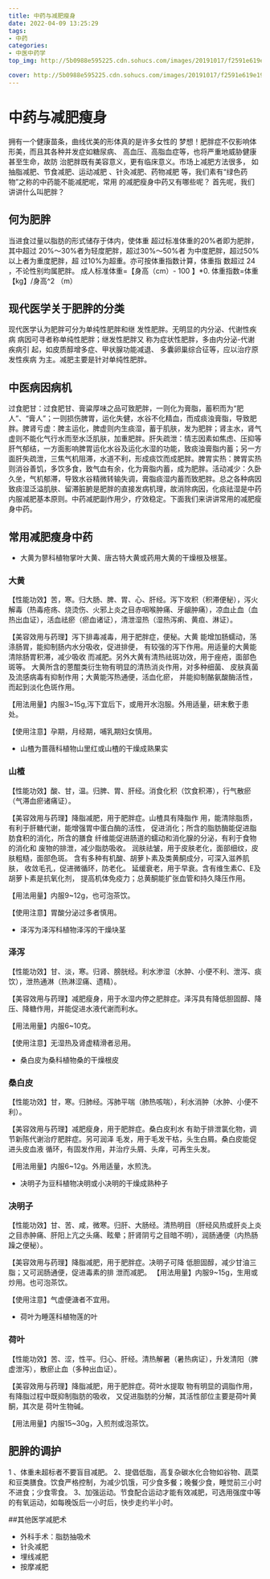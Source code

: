 ```yaml
---
title: 中药与减肥瘦身
date: 2022-04-09 13:25:29
tags:
- 中药
categories:
- 中医中药学
top_img: http://5b0988e595225.cdn.sohucs.com/images/20191017/f2591e619e1943ba93e9ce4a94b5d80d.jpeg

cover: http://5b0988e595225.cdn.sohucs.com/images/20191017/f2591e619e1943ba93e9ce4a94b5d80d.jpeg
---
```


#  中药与减肥瘦身
 拥有一个健康苗条，曲线优美的形体真的是许多女性的
 梦想！肥胖症不仅影响体形美，而且其各种并发症如糖尿病、
 高血压、高脂血症等，也将严重地威胁健康甚至生命，故防
 治肥胖既有美容意义，更有临床意义。市场上减肥方法很多，
 如抽脂减肥、节食减肥、运动减肥 、针灸减肥、药物减肥
 等，我们素有“绿色药物”之称的中药能不能减肥呢，常用
 的减肥瘦身中药又有哪些呢？
 首先呢，我们讲讲什么叫肥胖？


## 何为肥胖
 当进食过量以脂肪的形式储存于体内，使体重
 超过标准体重的20%者即为肥胖，其中超过
 20%～30%者为轻度肥胖，超过30%～50%者
 为中度肥胖，超过50%以上者为重度肥胖，超
 过10%为超重。亦可按体重指数计算，体重指
 数超过 24 ，不论性别均属肥胖。
 成人标准体重=【身高（cm）- 100 】*0.
 体重指数=体重【kg】/身高^2 （m）

## 现代医学关于肥胖的分类
 现代医学认为肥胖可分为单纯性肥胖和继
 发性肥胖。无明显的内分泌、代谢性疾病
 病因可寻者称单纯性肥胖；继发性肥胖又
 称为症状性肥胖，多由内分泌-代谢疾病引
 起，如皮质醇增多症、甲状腺功能减退、
 多囊卵巢综合征等，应以治疗原发性疾病
 为主。减肥主要是针对单纯性肥胖。

## 中医病因病机
过食肥甘：过食肥甘、膏粱厚味之品可致肥胖，一则化为膏脂，蓄积而为“肥人”、“膏人”；一则损伤脾胃，运化失健，水谷不化精血，而成痰浊膏脂，导致肥胖。脾肾亏虚：脾主运化，脾虚则内生痰湿，蓄于肌肤，发为肥胖；肾主水，肾气虚则不能化气行水而至水泛肌肤，加重肥胖。肝失疏泄：情志因素如焦虑、压抑等肝气郁结，一方面影响脾胃运化水谷及运化水湿的功能，致痰浊膏脂内蓄；另一方面肝失疏泄，三焦气机阻滞，水道不利，形成痰饮而成肥胖。脾胃实热：脾胃实热则消谷善饥，多饮多食，致气血有余，化为膏脂内蓄，成为肥胖。活动减少：久卧久坐，气机郁滞，导致水谷精微转输失调，膏脂痰湿内蓄而致肥胖。总之各种病因致痰湿泛溢肌肤、留滞脏腑是肥胖的直接发病机理，故消除病因，化痰祛湿是中药内服减肥基本原则。中药减肥副作用少，疗效稳定。下面我们来讲讲常用的减肥瘦身中药。


## 常用减肥瘦身中药


- 大黄为蓼科植物掌叶大黄、唐古特大黄或药用大黄的干燥根及根茎。

### 大黄
 【性能功效】苦，寒。归大肠、脾、胃、心、肝经。泻下攻积（积滞便秘），泻火解毒（热毒疮疡、烧烫伤、火邪上炎之目赤咽喉肿痛、牙龈肿痛），凉血止血（血热出血证），活血祛瘀（瘀血诸证），清泄湿热（湿热泻痢、黄疸、淋证）。
 
 【美容效用与药理】泻下排毒减毒，用于肥胖症，便秘。大黄
 能增加肠蠕动，荡涤肠胃，能抑制肠内水分吸收，促进排便，
 有较强的泻下作用。用适量的大黄能清除肠胃积滞，减少吸收
 而减肥。另外大黄有清热祛斑功效，用于痤疮，面部色斑等。
 大黄所含的蒽醌类衍生物有明显的清热消炎作用，对多种细菌、
 皮肤真菌及流感病毒有抑制作用；大黄能泻热通便，活血化瘀，
 并能抑制酪氨酸酶活性，而起到淡化色斑作用。
 
 【用法用量】内服3~15g,泻下宜后下，或用开水泡服。外用适量，研末敷于患处。
 
 【使用注意】孕期，月经期，哺乳期妇女慎用。


- 山楂为蔷薇科植物山里红或山楂的干燥成熟果实

### 山楂
 【性能功效】酸、甘，温。归脾、胃、肝经。消食化积（饮食积滞），行气散瘀（气滞血瘀诸痛证）。
 
 【美容效用与药理】降脂减肥，用于肥胖症。山楂具有降脂作
 用，能清除脂质，有利于肝糖代谢，能增强胃中蛋白酶的活性，
 促进消化；所含的脂肪酶能促进脂肪食积的消化，所含的膳食
 纤维能促进肠道的蠕动和消化腺的分泌，有利于食物的消化和
 废物的排泄，减少脂肪吸收。
 润肤祛皱，用于皮肤老化，面部细纹，皮肤粗糙，面部色斑。
 含有多种有机酸、胡萝卜素及类黄酮成分，可深入滋养肌肤，
 收敛毛孔，促进微循环，防老化。
 延缓衰老，用于早衰。含有维生素C、E及胡萝卜素是抗氧化剂，
 提高机体免疫力；总黄酮能扩张血管和持久降压作用。

 【用法用量】内服9~12g，也可泡茶饮。
 
 【使用注意】胃酸分泌过多者慎用。


 - 泽泻为泽泻科植物泽泻的干燥块茎

### 泽泻
 【性能功效】甘、淡，寒。归肾、膀胱经。利水渗湿（水肿、小便不利、泄泻、痰饮），泄热通淋（热淋涩痛、遗精）。
 
 【美容效用与药理】减肥瘦身，用于水湿内停之肥胖症。泽泻具有降低胆固醇、降压、降糖作用，并能促进水液代谢而利水。
 
 【用法用量】内服6~10克。
 
 【使用注意】无湿热及肾虚精滑者忌用。


- 桑白皮为桑科植物桑的干燥根皮

### 桑白皮
 【性能功效】甘，寒。归肺经。泻肺平喘（肺热咳喘），利水消肿（水肿、小便不利）。
 
 【美容效用与药理】减肥瘦身，用于肥胖症。桑白皮利水
 有助于排泄氯化物，调节新陈代谢治疗肥胖症。另可润泽
 毛发，用于毛发干枯，头生白屑。桑白皮能促进头皮血液
 循环，有固发作用，并治疗头屑、头痒，可再生头发。
 
 【用法用量】内服6~12g。外用适量，水煎洗。

- 决明子为豆科植物决明或小决明的干燥成熟种子

### 决明子
 【性能功效】甘、苦、咸，微寒。归肝、大肠经。清热明目（肝经风热或肝炎上炎之目赤肿痛、肝阳上亢之头痛、眩晕；肝肾阴亏之目暗不明），润肠通便（内热肠躁之便秘）。
 
 【美容效用与药理】降脂减肥，用于肥胖症。决明子可降
 低胆固醇，减少甘油三脂；又可润肠通便，促进毒素的排
 泄而减肥。
 【用法用量】内服9~15g，生用或炒用。也可泡茶饮。

 【使用注意】气虚便溏者不宜用。

- 荷叶为睡莲科植物莲的叶

 ### 荷叶
 【性能功效】苦、涩，性平。归心、肝经。清热解暑（暑热病证），升发清阳（脾虚泄泻），散瘀止血（多种出血证）。
 
 【美容效用与药理】降脂减肥，用于肥胖症。荷叶水提取
 物有明显的调脂作用，有降脂过程中既抑制脂肪的吸收，
 又促进脂肪的分解，其活性部位主要是荷叶黄酮，其次是
 荷叶生物碱。

 【用法用量】内服15~30g，入煎剂或泡茶饮。




## 肥胖的调护
 1 、体重未超标者不要盲目减肥。
 2、提倡低脂，高复杂碳水化合物如谷物、蔬菜和豆类膳食。饮食严格控制，为减少饥饿，可少食多餐；晚餐少食，睡觉前三小时不进食；少食零食。
 3、加强运动。节食配合运动才能有效减肥，可选用强度中等的有氧运动，如每晚饭后一小时后，快步走约半小时。

##其他医学减肥术

- 外科手术：脂肪抽吸术
- 针灸减肥
- 埋线减肥
- 按摩减肥
